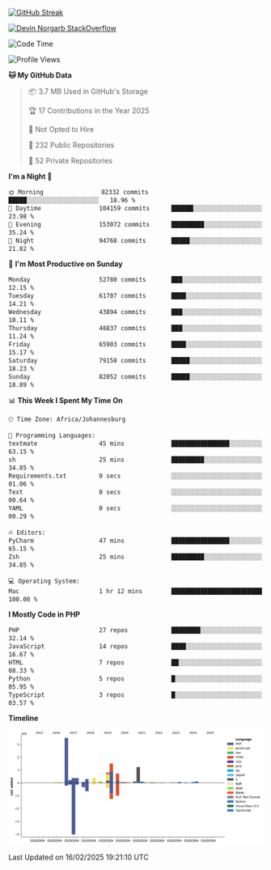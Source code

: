 
[![GitHub Streak](http://github-readme-streak-stats.herokuapp.com?user=DevinNorgarb&date_format=M%20j%5B%2C%20Y%5D)]()


[![Devin Norgarb StackOverflow](https://github-readme-stackoverflow.vercel.app/?userID=4993755)](https://stackoverflow.com/users/4993755/devin-norgarb)

<!--START_SECTION:waka-->
![Code Time](http://img.shields.io/badge/Code%20Time-9%2C299%20hrs%2048%20mins-blue)

![Profile Views](http://img.shields.io/badge/Profile%20Views-0-blue)

**🐱 My GitHub Data** 

> 📦 3.7 MB Used in GitHub's Storage 
 > 
> 🏆 17 Contributions in the Year 2025
 > 
> 🚫 Not Opted to Hire
 > 
> 📜 232 Public Repositories 
 > 
> 🔑 52 Private Repositories 
 > 
**I'm a Night 🦉** 

```text
🌞 Morning                82332 commits       █████░░░░░░░░░░░░░░░░░░░░   18.96 % 
🌆 Daytime                104159 commits      ██████░░░░░░░░░░░░░░░░░░░   23.98 % 
🌃 Evening                153072 commits      █████████░░░░░░░░░░░░░░░░   35.24 % 
🌙 Night                  94768 commits       █████░░░░░░░░░░░░░░░░░░░░   21.82 % 
```
📅 **I'm Most Productive on Sunday** 

```text
Monday                   52780 commits       ███░░░░░░░░░░░░░░░░░░░░░░   12.15 % 
Tuesday                  61707 commits       ████░░░░░░░░░░░░░░░░░░░░░   14.21 % 
Wednesday                43894 commits       ███░░░░░░░░░░░░░░░░░░░░░░   10.11 % 
Thursday                 48837 commits       ███░░░░░░░░░░░░░░░░░░░░░░   11.24 % 
Friday                   65903 commits       ████░░░░░░░░░░░░░░░░░░░░░   15.17 % 
Saturday                 79158 commits       █████░░░░░░░░░░░░░░░░░░░░   18.23 % 
Sunday                   82052 commits       █████░░░░░░░░░░░░░░░░░░░░   18.89 % 
```


📊 **This Week I Spent My Time On** 

```text
🕑︎ Time Zone: Africa/Johannesburg

💬 Programming Languages: 
textmate                 45 mins             ████████████████░░░░░░░░░   63.15 % 
sh                       25 mins             █████████░░░░░░░░░░░░░░░░   34.85 % 
Requirements.txt         0 secs              ░░░░░░░░░░░░░░░░░░░░░░░░░   01.06 % 
Text                     0 secs              ░░░░░░░░░░░░░░░░░░░░░░░░░   00.64 % 
YAML                     0 secs              ░░░░░░░░░░░░░░░░░░░░░░░░░   00.29 % 

🔥 Editors: 
PyCharm                  47 mins             ████████████████░░░░░░░░░   65.15 % 
Zsh                      25 mins             █████████░░░░░░░░░░░░░░░░   34.85 % 

💻 Operating System: 
Mac                      1 hr 12 mins        █████████████████████████   100.00 % 
```

**I Mostly Code in PHP** 

```text
PHP                      27 repos            ████████░░░░░░░░░░░░░░░░░   32.14 % 
JavaScript               14 repos            ████░░░░░░░░░░░░░░░░░░░░░   16.67 % 
HTML                     7 repos             ██░░░░░░░░░░░░░░░░░░░░░░░   08.33 % 
Python                   5 repos             █░░░░░░░░░░░░░░░░░░░░░░░░   05.95 % 
TypeScript               3 repos             █░░░░░░░░░░░░░░░░░░░░░░░░   03.57 % 
```



**Timeline**

![Lines of Code chart](https://raw.githubusercontent.com/DevinNorgarb/DevinNorgarb/main/assets/bar_graph.png)


 Last Updated on 16/02/2025 19:21:10 UTC
<!--END_SECTION:waka-->

